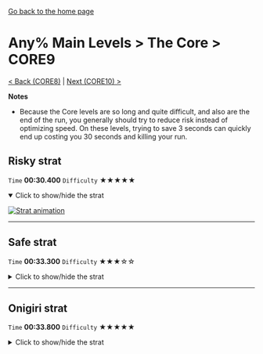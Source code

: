 [Go back to the home page](https://github.com/Doublevil/scbspeedrun)

# Any% Main Levels > The Core > CORE9

[< Back (CORE8)](https://github.com/Doublevil/scbspeedrun/blob/main/levels/any_ml/CORE/CORE8.md) | [Next (CORE10) >](https://github.com/Doublevil/scbspeedrun/blob/main/levels/any_ml/CORE/CORE10.md)

**Notes**
- Because the Core levels are so long and quite difficult, and also are the end of the run, you generally should try to reduce risk instead of optimizing speed. On these levels, trying to save 3 seconds can quickly end up costing you 30 seconds and killing your run.

## Risky strat

`Time` **00:30.400** `Difficulty` ★★★★★
<details open>
  <summary>Click to show/hide the strat</summary>

  [![Strat animation](https://github.com/Doublevil/scbspeedrun/blob/main/media/levels/CORE/CORE9_RiskyStrat.webp)](https://github.com/Doublevil/scbspeedrun/blob/main/media/levels/CORE/CORE9_RiskyStrat.mp4?raw=true)
</details>

---
## Safe strat

`Time` **00:33.300** `Difficulty` ★★★☆☆
<details>
  <summary>Click to show/hide the strat</summary>

  [![Strat animation](https://github.com/Doublevil/scbspeedrun/blob/main/media/levels/CORE/CORE9_SafeStrat.webp)](https://github.com/Doublevil/scbspeedrun/blob/main/media/levels/CORE/CORE9_SafeStrat.mp4?raw=true)
</details>

---
## Onigiri strat

`Time` **00:33.800** `Difficulty` ★★★★★
<details>
  <summary>Click to show/hide the strat</summary>

  [![Strat animation](https://github.com/Doublevil/scbspeedrun/blob/main/media/levels/CORE/CORE9_OnigiriStrat.webp)](https://github.com/Doublevil/scbspeedrun/blob/main/media/levels/CORE/CORE9_OnigiriStrat.mp4?raw=true)
</details>
